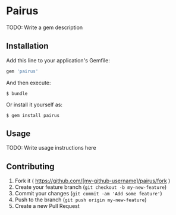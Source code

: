 # Pairus

TODO: Write a gem description

## Installation

Add this line to your application's Gemfile:

```ruby
gem 'pairus'
```

And then execute:

    $ bundle

Or install it yourself as:

    $ gem install pairus

## Usage

TODO: Write usage instructions here

## Contributing

1. Fork it ( https://github.com/[my-github-username]/pairus/fork )
2. Create your feature branch (`git checkout -b my-new-feature`)
3. Commit your changes (`git commit -am 'Add some feature'`)
4. Push to the branch (`git push origin my-new-feature`)
5. Create a new Pull Request
